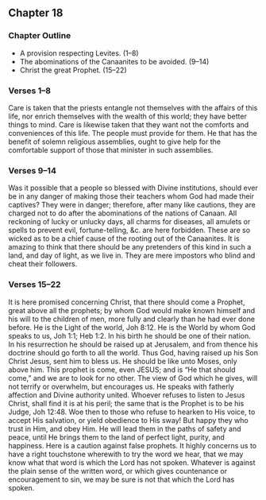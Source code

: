## Chapter 18

### Chapter Outline

- A provision respecting Levites. (1–8)
- The abominations of the Canaanites to be avoided. (9–14)
- Christ the great Prophet. (15–22)

### Verses 1–8

Care is taken that the priests entangle not themselves with the affairs of this life, nor enrich themselves with the wealth of this world; they have better things to mind. Care is likewise taken that they want not the comforts and conveniences of this life. The people must provide for them. He that has the benefit of solemn religious assemblies, ought to give help for the comfortable support of those that minister in such assemblies.

### Verses 9–14

Was it possible that a people so blessed with Divine institutions, should ever be in any danger of making those their teachers whom God had made their captives? They were in danger; therefore, after many like cautions, they are charged not to do after the abominations of the nations of Canaan. All reckoning of lucky or unlucky days, all charms for diseases, all amulets or spells to prevent evil, fortune-telling, &c. are here forbidden. These are so wicked as to be a chief cause of the rooting out of the Canaanites. It is amazing to think that there should be any pretenders of this kind in such a land, and day of light, as we live in. They are mere impostors who blind and cheat their followers.

### Verses 15–22

It is here promised concerning Christ, that there should come a Prophet, great above all the prophets; by whom God would make known himself and his will to the children of men, more fully and clearly than he had ever done before. He is the Light of the world, Joh 8:12. He is the World by whom God speaks to us, Joh 1:1; Heb 1:2. In his birth he should be one of their nation. In his resurrection he should be raised up at Jerusalem, and from thence his doctrine should go forth to all the world. Thus God, having raised up his Son Christ Jesus, sent him to bless us. He should be like unto Moses, only above him. This prophet is come, even JESUS; and is “He that should come,” and we are to look for no other. The view of God which he gives, will not terrify or overwhelm, but encourages us. He speaks with fatherly affection and Divine authority united. Whoever refuses to listen to Jesus Christ, shall find it is at his peril; the same that is the Prophet is to be his Judge, Joh 12:48. Woe then to those who refuse to hearken to His voice, to accept His salvation, or yield obedience to His sway! But happy they who trust in Him, and obey Him. He will lead them in the paths of safety and peace, until He brings them to the land of perfect light, purity, and happiness. Here is a caution against false prophets. It highly concerns us to have a right touchstone wherewith to try the word we hear, that we may know what that word is which the Lord has not spoken. Whatever is against the plain sense of the written word, or which gives countenance or encouragement to sin, we may be sure is not that which the Lord has spoken.

